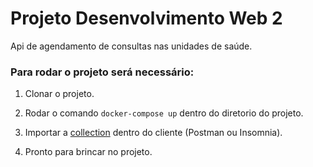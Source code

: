 # Projeto Desenvolvimento Web 2

Api de agendamento de consultas nas unidades de saúde.

### Para rodar o projeto será necessário:

1. Clonar o projeto.

2. Rodar o comando `docker-compose up` dentro do diretorio do projeto.

3. Importar a [collection](https://www.getpostman.com/collections/5369f4115098ab2a3667) dentro do cliente (Postman ou Insomnia).

4. Pronto para brincar no projeto.

